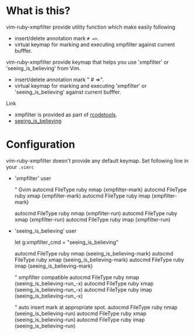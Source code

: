What is this?
==================================
vim-ruby-xmpfilter provide utility function which make easily following

* insert/delete annotation mark `# =>`.
* virtual keymap for marking and executing xmpfilter against current bufffer.


vim-ruby-xmpfilter provide keymap that helps you use 'xmpfilter' or
'seeing_is_believing' from Vim.

 * insert/delete annotation mark " # =>".
 * virtual keymap for marking and executing 'xmpfilter' or 'seeing_is_believing'
   against current bufffer.

Link
 * xmpfilter is provided as part of [rcodetools](http://rubygems.org/gems/rcodetools).
 * [seeing_is_believing](https://github.com/JoshCheek/seeing_is_believing)

Configuration
==================================
vim-ruby-xmpfilter doesn't provide any default keymap.
Set following line in your `.vimrc`

* 'xmpfilter' user

    " Gvim
    autocmd FileType ruby nmap <buffer> <D-m> <Plug>(xmpfilter-mark)
    autocmd FileType ruby xmap <buffer> <D-m> <Plug>(xmpfilter-mark)
    autocmd FileType ruby imap <buffer> <D-m> <Plug>(xmpfilter-mark)

    autocmd FileType ruby nmap <buffer> <D-r> <Plug>(xmpfilter-run)
    autocmd FileType ruby xmap <buffer> <D-r> <Plug>(xmpfilter-run)
    autocmd FileType ruby imap <buffer> <D-r> <Plug>(xmpfilter-run)

* 'seeing_is_believing' user

    let g:xmpfilter_cmd = "seeing_is_believing"

    autocmd FileType ruby nmap <buffer> <D-m> <Plug>(seeing_is_believing-mark)
    autocmd FileType ruby xmap <buffer> <D-m> <Plug>(seeing_is_believing-mark)
    autocmd FileType ruby imap <buffer> <D-m> <Plug>(seeing_is_believing-mark)

    " xmpfilter compatible
    autocmd FileType ruby nmap <buffer> <D-r> <Plug>(seeing_is_believing-run_-x)
    autocmd FileType ruby xmap <buffer> <D-r> <Plug>(seeing_is_believing-run_-x)
    autocmd FileType ruby imap <buffer> <D-r> <Plug>(seeing_is_believing-run_-x)

    " auto insert mark at appropriate spot.
    autocmd FileType ruby nmap <buffer> <F5> <Plug>(seeing_is_believing-run)
    autocmd FileType ruby xmap <buffer> <F5> <Plug>(seeing_is_believing-run)
    autocmd FileType ruby imap <buffer> <F5> <Plug>(seeing_is_believing-run)
